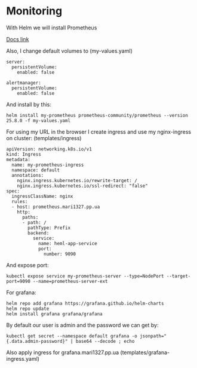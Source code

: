 # Monitoring

With Helm we will install Prometheus

[Docs link](https://artifacthub.io/packages/helm/prometheus-community/prometheus)

Also, I change default volumes to (my-values.yaml) 

```
server:
  persistentVolume:
    enabled: false  

alertmanager:
  persistentVolume:
    enabled: false  
```

And install by this:

```
helm install my-prometheus prometheus-community/prometheus --version 25.8.0 -f my-values.yaml
```

For using my URL in the browser I create ingress and use my nginx-ingress on cluster: (templates/ingress) 

```
apiVersion: networking.k8s.io/v1
kind: Ingress
metadata:
  name: my-prometheus-ingress
  namespace: default
  annotations:
    nginx.ingress.kubernetes.io/rewrite-target: /
    nginx.ingress.kubernetes.io/ssl-redirect: "false"
spec:
  ingressClassName: nginx
  rules:
  - host: prometheus.mari1327.pp.ua
    http:
      paths:
      - path: /
        pathType: Prefix
        backend:
          service:
            name: heml-app-service
            port:
              number: 9090
```

And expose port: 

``
kubectl expose service my-prometheus-server --type=NodePort --target-port=9090 --name=prometheus-server-ext
``



For grafana: 

```
helm repo add grafana https://grafana.github.io/helm-charts 
helm repo update
helm install grafana grafana/grafana
```

By default our user is admin and the password we can get by:

```
kubectl get secret --namespace default grafana -o jsonpath="{.data.admin-password}" | base64 --decode ; echo
```

Also apply ingress for grafana.mari1327.pp.ua (templates/grafana-ingress.yaml)




